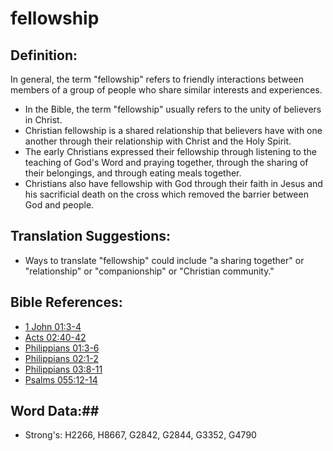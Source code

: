 # fellowship #

## Definition: ##

In general, the term "fellowship" refers to friendly interactions between members of a group of people who share similar interests and experiences.

* In the Bible, the term "fellowship" usually refers to the unity of believers in Christ.
* Christian fellowship is a shared relationship that believers have with one another through their relationship with Christ and the Holy Spirit.
* The early Christians expressed their fellowship through listening to the teaching of God's Word and praying together, through the sharing of their belongings, and through eating meals together.
* Christians also have fellowship with God through their faith in Jesus and his sacrificial death on the cross which removed the barrier between God and people.

## Translation Suggestions: ##

* Ways to translate "fellowship" could include "a sharing together" or  "relationship" or "companionship" or "Christian community."

## Bible References: ##

* [1 John 01:3-4](rc://en/tn/help/1jn/01/03)
* [Acts 02:40-42](rc://en/tn/help/act/02/40)
* [Philippians 01:3-6](rc://en/tn/help/php/01/03)
* [Philippians 02:1-2](rc://en/tn/help/php/02/01)
* [Philippians 03:8-11](rc://en/tn/help/php/03/08)
* [Psalms 055:12-14](rc://en/tn/help/psa/055/012)

## Word Data:##

* Strong's: H2266, H8667, G2842, G2844, G3352, G4790
